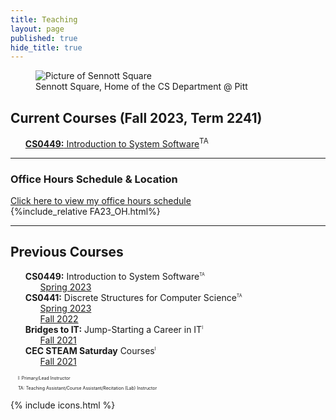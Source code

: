 ```yaml
---
title: Teaching
layout: page
published: true
hide_title: true
---
```


<figure class="figure" style='max-width: 100%;'>
  <img src="https://www.cs.pitt.edu/sites/default/files/home-display-img/img_0760.jpg"
      class="figure-img img-fluid rounded w-100" alt="Picture of Sennott Square">
  <figcaption class="figure-caption">Sennott Square, Home of the CS Department @ Pitt</figcaption>
</figure>

## Current Courses (Fall 2023, Term 2241)
- <i class="pitt-icon"></i> [**CS0449:** Introduction to System Software](./CS0449-2241/)<sup>TA</sup>

---

<div class="text-center">
  <h3 id="OH" class="mx-auto">Office Hours Schedule & Location</h3>
  <a  href="#"
      data-bs-toggle="collapse"
      data-bs-target="#collapseOH"
      aria-expanded="false"
      aria-controls="collapseOH">Click here to view my office hours schedule</a>
  <div class="collapse" id="collapseOH">
    <div class="card card-body text-start">
      {%include_relative FA23_OH.html%}
    </div>
  </div>
</div>

---

## Previous Courses
- <i class="pitt-icon"></i> **CS0449:** Introduction to System Software<sup class="footnote">TA</sup> 
  - [Spring 2023](./CS0449-2234/)
- <i class="pitt-icon"></i> **CS0441:** Discrete Structures for Computer Science<sup class="footnote">TA</sup>
  - [Spring 2023](./CS0441-2234/)
  - [Fall 2022](./CS0441-2231/)
- <i class="pitt-icon"></i> **Bridges to IT:** Jump-Starting a Career in IT<sup class="footnote">I</sup>
  - [Fall 2021](bridges-to-it.html)
- <i class="pitt-icon"></i> **CEC STEAM Saturday** Courses<sup class="footnote">I</sup>
  - [Fall 2021](https://cec.pitt.edu/calendar/s-t-e-a-m-saturdays/2022-10-08/)
  

<div class="footnotes" role="doc-endnotes">
  <ol>
    <li id="fn:instructor" role="doc-endnote">
      <p>I: Primary/Lead Instructor</p>
    </li>
    <li id="fn:teaching_assistant" role="doc-endnote">
      <p>TA: Teaching Assistant/Course Assistant/Recitation (Lab) Instructor</p>
    </li>
  </ol>
</div>

{% include icons.html %}
<style>
li {list-style: none;}
.footnote,.footnotes{font-size: 50%}
</style>

